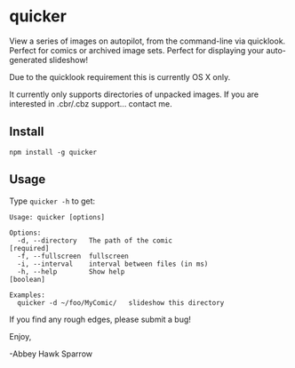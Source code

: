 quicker
=======
View a series of images on autopilot, from the command-line via quicklook. Perfect for comics or archived image sets. Perfect for displaying your auto-generated slideshow!

Due to the quicklook requirement this is currently OS X only.

It currently only supports directories of unpacked images. If you are interested in .cbr/.cbz support... contact me. 

Install
-------

	npm install -g quicker
    
Usage
-----
Type `quicker -h` to get:

	Usage: quicker [options]
	
	Options:
	  -d, --directory   The path of the comic                             [required]
	  -f, --fullscreen  fullscreen
	  -i, --interval    interval between files (in ms)
	  -h, --help        Show help                                          [boolean]
	
	Examples:
	  quicker -d ~/foo/MyComic/   slideshow this directory


If you find any rough edges, please submit a bug!

Enjoy,

-Abbey Hawk Sparrow